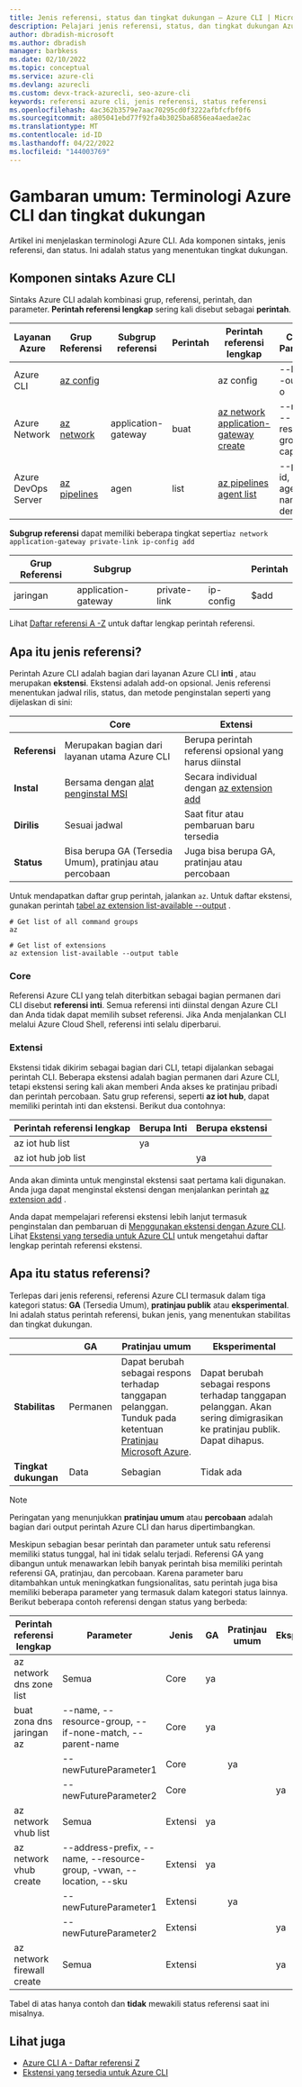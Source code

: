 ```yaml
---
title: Jenis referensi, status dan tingkat dukungan – Azure CLI | Microsoft Docs
description: Pelajari jenis referensi, status, dan tingkat dukungan Azure CLI
author: dbradish-microsoft
ms.author: dbradish
manager: barbkess
ms.date: 02/10/2022
ms.topic: conceptual
ms.service: azure-cli
ms.devlang: azurecli
ms.custom: devx-track-azurecli, seo-azure-cli
keywords: referensi azure cli, jenis referensi, status referensi
ms.openlocfilehash: 4ac362b3579e7aac70295cd0f3222afbfcfbf0f6
ms.sourcegitcommit: a805041ebd77f92fa4b3025ba6856ea4aedae2ac
ms.translationtype: MT
ms.contentlocale: id-ID
ms.lasthandoff: 04/22/2022
ms.locfileid: "144003769"
---
```

# <a name="overview-azure-cli-terminology-and-support-levels"></a>Gambaran umum: Terminologi Azure CLI dan tingkat dukungan

Artikel ini menjelaskan terminologi Azure CLI.  Ada komponen sintaks, jenis referensi, dan status.  Ini adalah status yang menentukan tingkat dukungan.

## <a name="azure-cli-syntax-components"></a>Komponen sintaks Azure CLI

Sintaks Azure CLI adalah kombinasi grup, referensi, perintah, dan parameter. **Perintah referensi lengkap** sering kali disebut sebagai **perintah**.

| Layanan Azure | Grup Referensi | Subgrup referensi | Perintah | Perintah referensi lengkap | Contoh Parameter
|-|-|-|-|-|-|
| Azure CLI | [az config](../latest/docs-ref-autogen/config.yml) | | | az config | --local, --output -o
| Azure Network | [az network](../latest/docs-ref-autogen/network.yml) | application-gateway | buat | [az network application-gateway create](/cli/azure/network/application-gateway#az-network-application-gateway-create) | --name, --resource-group, --capacity
| Azure DevOps Server | [az pipelines](../latest/docs-ref-autogen/pipelines.yml) | agen | list | [az pipelines agent list](../latest/docs-ref-autogen/pipelines/agent.yml) | --pool-id, --agent-name, --demands

**Subgrup referensi** dapat memiliki beberapa tingkat seperti`az network application-gateway private-link ip-config add`

| Grup Referensi | Subgrup | || Perintah|
|-|-|-|-|-|
|jaringan|application-gateway|private-link|ip-config|$add

Lihat [Daftar referensi A -Z](../latest/docs-ref-autogen/reference-index.yml) untuk daftar lengkap perintah referensi.

## <a name="what-is-reference-type"></a>Apa itu jenis referensi?

Perintah Azure CLI adalah bagian dari layanan Azure CLI **inti** , atau merupakan **ekstensi**.  Ekstensi adalah add-on opsional.  Jenis referensi menentukan jadwal rilis, status, dan metode penginstalan seperti yang dijelaskan di sini:

|                |                           Core                           |                       Extensi                        |
| -------------- | -------------------------------------------------------- | ------------------------------------------------------ |
| **Referensi** | Merupakan bagian dari layanan utama Azure CLI                | Berupa perintah referensi opsional yang harus diinstal |
| **Instal**    | Bersama dengan [alat penginstal MSI]()                       | Secara individual dengan [az extension add]()                 |
| **Dirilis**   | Sesuai jadwal                                            | Saat fitur atau pembaruan baru tersedia            |
| **Status**     | Bisa berupa GA (Tersedia Umum), pratinjau atau percobaan | Juga bisa berupa GA, pratinjau atau percobaan                |

Untuk mendapatkan daftar grup perintah, jalankan `az`.  Untuk daftar ekstensi, gunakan perintah [tabel az extension list-available --output](/cli/azure/extension#az-extension-list-available) .

```azurecli-interactive
# Get list of all command groups
az

# Get list of extensions
az extension list-available --output table
```

### <a name="core"></a>Core

Referensi Azure CLI yang telah diterbitkan sebagai bagian permanen dari CLI disebut **referensi inti**. Semua referensi inti diinstal dengan Azure CLI dan Anda tidak dapat memilih subset referensi. Jika Anda menjalankan CLI melalui Azure Cloud Shell, referensi inti selalu diperbarui. 

### <a name="extension"></a>Extensi

Ekstensi tidak dikirim sebagai bagian dari CLI, tetapi dijalankan sebagai perintah CLI. Beberapa ekstensi adalah bagian permanen dari Azure CLI, tetapi ekstensi sering kali akan memberi Anda akses ke pratinjau pribadi dan perintah percobaan. Satu grup referensi, seperti **az iot hub**, dapat memiliki perintah inti dan ekstensi.  Berikut dua contohnya:

|      Perintah referensi lengkap       | Berupa Inti | Berupa ekstensi |
| --------------------------------- | ------- | ------------ |
| az iot hub list                   | ya     |              |
| az iot hub job list               |         | ya          |

Anda akan diminta untuk menginstal ekstensi saat pertama kali digunakan.  Anda juga dapat menginstal ekstensi dengan menjalankan perintah [az extension add](/cli/azure/extension#az-extension-add) .

Anda dapat mempelajari referensi ekstensi lebih lanjut termasuk penginstalan dan pembaruan di [Menggunakan ekstensi dengan Azure CLI](azure-cli-extensions-overview.md).  Lihat [Ekstensi yang tersedia untuk Azure CLI](azure-cli-extensions-list.md) untuk mengetahui daftar lengkap perintah referensi ekstensi.

## <a name="what-is-reference-status"></a>Apa itu status referensi?

Terlepas dari jenis referensi, referensi Azure CLI termasuk dalam tiga kategori status: **GA** (Tersedia Umum), **pratinjau publik** atau **eksperimental**. Ini adalah status perintah referensi, bukan jenis, yang menentukan stabilitas dan tingkat dukungan.

| | GA  | Pratinjau umum | Eksperimental
|-|-|-|-|
| **Stabilitas** | Permanen | Dapat berubah sebagai respons terhadap tanggapan pelanggan. Tunduk pada ketentuan [Pratinjau Microsoft Azure](https://azure.microsoft.com/support/legal/preview-supplemental-terms/). | Dapat berubah sebagai respons terhadap tanggapan pelanggan. Akan sering dimigrasikan ke pratinjau publik.  Dapat dihapus.
| **Tingkat dukungan** | Data | Sebagian | Tidak ada

> [!NOTE]
> Peringatan yang menunjukkan **pratinjau umum** atau **percobaan** adalah bagian dari output perintah Azure CLI dan harus dipertimbangkan.

Meskipun sebagian besar perintah dan parameter untuk satu referensi memiliki status tunggal, hal ini tidak selalu terjadi. Referensi GA yang dibangun untuk menawarkan lebih banyak perintah bisa memiliki perintah referensi GA, pratinjau, dan percobaan. Karena parameter baru ditambahkan untuk meningkatkan fungsionalitas, satu perintah juga bisa memiliki beberapa parameter yang termasuk dalam kategori status lainnya. Berikut beberapa contoh referensi dengan status yang berbeda:

|   Perintah referensi lengkap   |                              Parameter                              |   Jenis    | GA  | Pratinjau umum | Eksperimental |
| -------------------------- | -------------------------------------------------------------------- | --------- | --- | -------------- | ------------ |
| az network dns zone list   | Semua                                                                  | Core      | ya |                |              |
| buat zona dns jaringan az | --name, --resource-group, --if-none-match, --parent-name             | Core      | ya |                |              |
|                            | --newFutureParameter1                                                | Core      |     | ya            |              |
|                            | --newFutureParameter2                                                | Core      |     |                | ya          |
| az network vhub list       | Semua                                                                  | Extensi | ya |                |              |
| az network vhub create     | --address-prefix, --name, --resource-group, -vwan, --location, --sku | Extensi | ya |                |              |
|                            | --newFutureParameter1                                                | Extensi |     | ya            |              |
|                            | --newFutureParameter2                                                | Extensi |     |                | ya          |
| az network firewall create | Semua                                                                  | Extensi |     |                | ya          |

Tabel di atas hanya contoh dan **tidak** mewakili status referensi saat ini misalnya.

## <a name="see-also"></a>Lihat juga

- [Azure CLI A - Daftar referensi Z](../latest/docs-ref-autogen/reference-index.yml)
- [Ekstensi yang tersedia untuk Azure CLI](azure-cli-extensions-list.md)